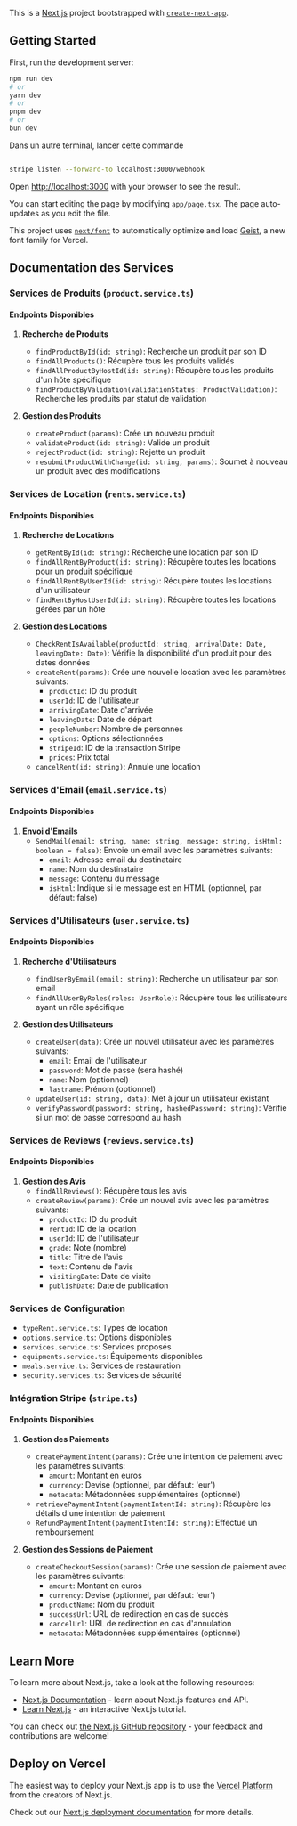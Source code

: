 This is a [Next.js](https://nextjs.org) project bootstrapped with [`create-next-app`](https://nextjs.org/docs/app/api-reference/cli/create-next-app).

## Getting Started

First, run the development server:

```bash
npm run dev
# or
yarn dev
# or
pnpm dev
# or
bun dev
```

Dans un autre terminal, lancer cette commande

```bash

stripe listen --forward-to localhost:3000/webhook

```

Open [http://localhost:3000](http://localhost:3000) with your browser to see the result.

You can start editing the page by modifying `app/page.tsx`. The page auto-updates as you edit the file.

This project uses [`next/font`](https://nextjs.org/docs/app/building-your-application/optimizing/fonts) to automatically optimize and load [Geist](https://vercel.com/font), a new font family for Vercel.

## Documentation des Services

### Services de Produits (`product.service.ts`)

#### Endpoints Disponibles

1. **Recherche de Produits**

   - `findProductById(id: string)`: Recherche un produit par son ID
   - `findAllProducts()`: Récupère tous les produits validés
   - `findAllProductByHostId(id: string)`: Récupère tous les produits d'un hôte spécifique
   - `findProductByValidation(validationStatus: ProductValidation)`: Recherche les produits par statut de validation

2. **Gestion des Produits**
   - `createProduct(params)`: Crée un nouveau produit
   - `validateProduct(id: string)`: Valide un produit
   - `rejectProduct(id: string)`: Rejette un produit
   - `resubmitProductWithChange(id: string, params)`: Soumet à nouveau un produit avec des modifications

### Services de Location (`rents.service.ts`)

#### Endpoints Disponibles

1. **Recherche de Locations**

   - `getRentById(id: string)`: Recherche une location par son ID
   - `findAllRentByProduct(id: string)`: Récupère toutes les locations pour un produit spécifique
   - `findAllRentByUserId(id: string)`: Récupère toutes les locations d'un utilisateur
   - `findRentByHostUserId(id: string)`: Récupère toutes les locations gérées par un hôte

2. **Gestion des Locations**
   - `CheckRentIsAvailable(productId: string, arrivalDate: Date, leavingDate: Date)`: Vérifie la disponibilité d'un produit pour des dates données
   - `createRent(params)`: Crée une nouvelle location avec les paramètres suivants:
     - `productId`: ID du produit
     - `userId`: ID de l'utilisateur
     - `arrivingDate`: Date d'arrivée
     - `leavingDate`: Date de départ
     - `peopleNumber`: Nombre de personnes
     - `options`: Options sélectionnées
     - `stripeId`: ID de la transaction Stripe
     - `prices`: Prix total
   - `cancelRent(id: string)`: Annule une location

### Services d'Email (`email.service.ts`)

#### Endpoints Disponibles

1. **Envoi d'Emails**
   - `SendMail(email: string, name: string, message: string, isHtml: boolean = false)`: Envoie un email avec les paramètres suivants:
     - `email`: Adresse email du destinataire
     - `name`: Nom du destinataire
     - `message`: Contenu du message
     - `isHtml`: Indique si le message est en HTML (optionnel, par défaut: false)

### Services d'Utilisateurs (`user.service.ts`)

#### Endpoints Disponibles

1. **Recherche d'Utilisateurs**

   - `findUserByEmail(email: string)`: Recherche un utilisateur par son email
   - `findAllUserByRoles(roles: UserRole)`: Récupère tous les utilisateurs ayant un rôle spécifique

2. **Gestion des Utilisateurs**
   - `createUser(data)`: Crée un nouvel utilisateur avec les paramètres suivants:
     - `email`: Email de l'utilisateur
     - `password`: Mot de passe (sera hashé)
     - `name`: Nom (optionnel)
     - `lastname`: Prénom (optionnel)
   - `updateUser(id: string, data)`: Met à jour un utilisateur existant
   - `verifyPassword(password: string, hashedPassword: string)`: Vérifie si un mot de passe correspond au hash

### Services de Reviews (`reviews.service.ts`)

#### Endpoints Disponibles

1. **Gestion des Avis**
   - `findAllReviews()`: Récupère tous les avis
   - `createReview(params)`: Crée un nouvel avis avec les paramètres suivants:
     - `productId`: ID du produit
     - `rentId`: ID de la location
     - `userId`: ID de l'utilisateur
     - `grade`: Note (nombre)
     - `title`: Titre de l'avis
     - `text`: Contenu de l'avis
     - `visitingDate`: Date de visite
     - `publishDate`: Date de publication

### Services de Configuration

- `typeRent.service.ts`: Types de location
- `options.service.ts`: Options disponibles
- `services.service.ts`: Services proposés
- `equipments.service.ts`: Équipements disponibles
- `meals.service.ts`: Services de restauration
- `security.services.ts`: Services de sécurité

### Intégration Stripe (`stripe.ts`)

#### Endpoints Disponibles

1. **Gestion des Paiements**

   - `createPaymentIntent(params)`: Crée une intention de paiement avec les paramètres suivants:
     - `amount`: Montant en euros
     - `currency`: Devise (optionnel, par défaut: 'eur')
     - `metadata`: Métadonnées supplémentaires (optionnel)
   - `retrievePaymentIntent(paymentIntentId: string)`: Récupère les détails d'une intention de paiement
   - `RefundPaymentIntent(paymentIntentId: string)`: Effectue un remboursement

2. **Gestion des Sessions de Paiement**
   - `createCheckoutSession(params)`: Crée une session de paiement avec les paramètres suivants:
     - `amount`: Montant en euros
     - `currency`: Devise (optionnel, par défaut: 'eur')
     - `productName`: Nom du produit
     - `successUrl`: URL de redirection en cas de succès
     - `cancelUrl`: URL de redirection en cas d'annulation
     - `metadata`: Métadonnées supplémentaires (optionnel)

## Learn More

To learn more about Next.js, take a look at the following resources:

- [Next.js Documentation](https://nextjs.org/docs) - learn about Next.js features and API.
- [Learn Next.js](https://nextjs.org/learn) - an interactive Next.js tutorial.

You can check out [the Next.js GitHub repository](https://github.com/vercel/next.js) - your feedback and contributions are welcome!

## Deploy on Vercel

The easiest way to deploy your Next.js app is to use the [Vercel Platform](https://vercel.com/new?utm_medium=default-template&filter=next.js&utm_source=create-next-app&utm_campaign=create-next-app-readme) from the creators of Next.js.

Check out our [Next.js deployment documentation](https://nextjs.org/docs/app/building-your-application/deploying) for more details.
